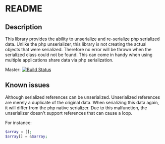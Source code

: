 README
======

Description
-----------
This library provides the ability to unserialize and re-serialize php serialized data. Unlike the php unserializer, this
library is not creating the actual objects that were serialized. Therefore no error will be thrown when the serialized
class could not be found. This can come in handy when using multiple applications share data via php serialization.


Master: [![Build Status](https://secure.travis-ci.org/jeroenvdheuvel/serialization.png?branch=master)](https://travis-ci.org/jeroenvdheuvel/serialization)


Known issues
------------
Although serialized references can be unserialized. Unserialized references are merely a duplicate of the original data.
When serializing this data again, it will differ from the php native serializer. Due to this malfunction, the
unserializer doesn't support references that can cause a loop.

For instance:
```php
$array = [];
$array[] = &$array;
```